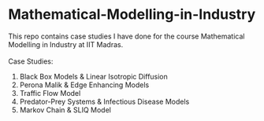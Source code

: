 # Mathematical-Modelling-in-Industry
This repo contains case studies I have done for the course Mathematical Modelling in Industry at IIT Madras. </br>
</br>
Case Studies:
1. Black Box Models & Linear Isotropic Diffusion
2. Perona Malik & Edge Enhancing Models
3. Traffic Flow Model
4. Predator-Prey Systems & Infectious Disease Models
5. Markov Chain & SLIQ Model
